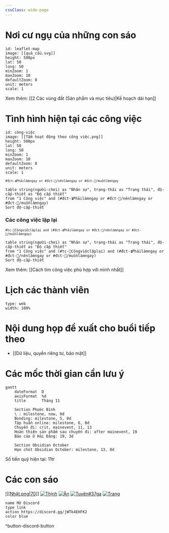 ```yaml
---
cssClass: wide-page
---
```

# Nơi cư ngụ của những con sáo
```leaflet 
id: leaflet-map 
image: [[quả_cầu.svg]]
height: 500px 
lat: 50 
long: 50 
minZoom: 1
maxZoom: 10
defaultZoom: 8
unit: meters
scale: 1
```

Xem thêm: [[2 Các vùng đất (Sản phẩm và mục tiêu)|Kế hoạch dài hạn]]
# Tình hình hiện tại các công việc 
```leaflet 
id: công-việc
image: [[Tầm hoạt động theo công việc.png]]
height: 500px 
lat: 50 
long: 50 
minZoom: 1
maxZoom: 10
defaultZoom: 8
unit: meters
scale: 1
```

<small>`#đct-⏫Phảilàmngay or #đct-🔼/nênlàmngay or #đct-🔼/muốnlàmngay`</small>
```dataview 
table string(người-chơi) as "Nhân sự", trạng-thái as "Trạng thái", độ-cấp-thiết as "Độ cấp thiết" 
from "1 Công việc" and (#đct-⏫Phảilàmngay or #đct-🔼/nênlàmngay or #đct-🔼/muốnlàmngay) 
Sort độ-cấp-thiết
```
### Các công việc lặp lại
<small>`#tc-🔁Côngviệclặplại and (#đct-⏫Phảilàmngay or #đct-🔼/nênlàmngay or #đct-🔼/muốnlàmngay)`</small>
```dataview 
table string(người-chơi) as "Nhân sự", trạng-thái as "Trạng thái", độ-cấp-thiết as "Độ cấp thiết" 
from "1 Công việc" and (#tc-🔁Côngviệclặplại) and (#đct-⏫Phảilàmngay or #đct-🔼/nênlàmngay or #đct-🔼/muốnlàmngay)
Sort độ-cấp-thiết
```
Xem thêm: [[Cách tìm công việc phù hợp với mình nhất]]
# Lịch các thành viên
```gEvent
type: web
width: 100%
```

# Nội dung họp đề xuất cho buổi tiếp theo
- [[Dữ liệu, quyền riêng tư, bảo mật]]

# Các mốc thời gian cần lưu ý
```mermaid
gantt
    dateFormat  D
	axisFormat  %d
    title       Tháng 11
	
	Section Phước Bình
	\ : milestone, now, 0d
	Bonding: milestone, 5, 0d
	Tập huấn online: milestone, 6, 0d
	Chuyến đi: crit, mainevent, 11, 13
	Hoàn thiện sản phẩm sau chuyến đi: after mainevent, 19
	Báo cáo ở Hải Đăng: 19, 3d
	
	Section Obsidian October
	Hạn chót Obsidian October: milestone, 13, 0d
```

Số tiền quỹ hiện tại: 11tr
# Các con sáo
[![[Nhật.png|70]]](obsidian://open?vault=WorldofSpheres&file=6%20T%E1%BB%95%20ch%E1%BB%A9c%2F62%20Th%C3%A0nh%20vi%C3%AAn%20(Ng%C6%B0%E1%BB%9Di%20ch%C6%A1i)%2FNh%E1%BA%ADt) [![Thịnh](https://ui-avatars.com/api/?background=random&rounded=true&uppercase=false&name=Thịnh)](obsidian://open?vault=WorldofSpheres&file=6%20T%E1%BB%95%20ch%E1%BB%A9c%2F62%20Th%C3%A0nh%20vi%C3%AAn%20(Ng%C6%B0%E1%BB%9Di%20ch%C6%A1i)%2FTh%E1%BB%8Bnh) [![Ân](https://ui-avatars.com/api/?background=random&rounded=true&uppercase=false&name=Ân)](obsidian://open?vault=WorldofSpheres&file=6%20T%E1%BB%95%20ch%E1%BB%A9c%2F62%20Th%C3%A0nh%20vi%C3%AAn%20(Ng%C6%B0%E1%BB%9Di%20ch%C6%A1i)%2F%C3%82n) [![Tuyên#37ga](https://ui-avatars.com/api/?background=random&rounded=true&uppercase=false&name=Tuyên)](obsidian://open?vault=WorldofSpheres&file=6%20T%E1%BB%95%20ch%E1%BB%A9c%2F62%20Th%C3%A0nh%20vi%C3%AAn%20(Ng%C6%B0%E1%BB%9Di%20ch%C6%A1i)%2FTuy%C3%AAn) [![Trang](https://ui-avatars.com/api/?background=random&rounded=true&uppercase=false&name=Trang)](obsidian://open?vault=WorldofSpheres&file=6%20T%E1%BB%95%20ch%E1%BB%A9c%2F62%20Th%C3%A0nh%20vi%C3%AAn%20(Ng%C6%B0%E1%BB%9Di%20ch%C6%A1i)%2FTrang%20(Chu%E1%BB%91i)) 

```button
name Mở Discord
type link
action https://discord.gg/jWTk4EHFK2
color blue
```
^button-discord-button